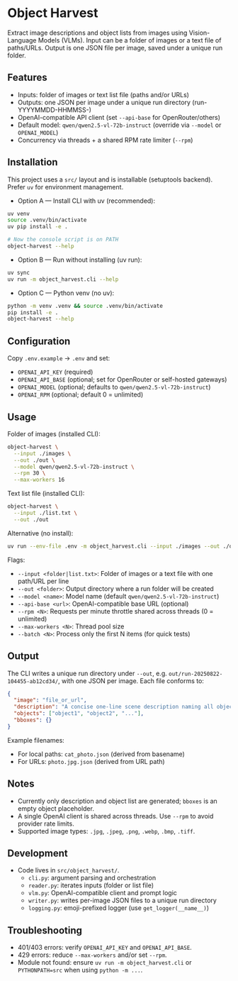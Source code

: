 # Object Harvest

Extract image descriptions and object lists from images using Vision-Language Models (VLMs). Input can be a folder of images or a text file of paths/URLs. Output is one JSON file per image, saved under a unique run folder.

## Features

- Inputs: folder of images or text list file (paths and/or URLs)
- Outputs: one JSON per image under a unique run directory (run-YYYYMMDD-HHMMSS-<id>)
- OpenAI-compatible API client (set `--api-base` for OpenRouter/others)
- Default model: `qwen/qwen2.5-vl-72b-instruct` (override via `--model` or `OPENAI_MODEL`)
- Concurrency via threads + a shared RPM rate limiter (`--rpm`)

## Installation

This project uses a `src/` layout and is installable (setuptools backend). Prefer `uv` for environment management.

- Option A — Install CLI with uv (recommended):

```bash
uv venv
source .venv/bin/activate
uv pip install -e .

# Now the console script is on PATH
object-harvest --help
```

- Option B — Run without installing (uv run):

```bash
uv sync
uv run -m object_harvest.cli --help
```

- Option C — Python venv (no uv):

```bash
python -m venv .venv && source .venv/bin/activate
pip install -e .
object-harvest --help
```

## Configuration

Copy `.env.example` → `.env` and set:

- `OPENAI_API_KEY` (required)
- `OPENAI_API_BASE` (optional; set for OpenRouter or self-hosted gateways)
- `OPENAI_MODEL` (optional; defaults to `qwen/qwen2.5-vl-72b-instruct`)
- `OPENAI_RPM` (optional; default 0 = unlimited)

## Usage

Folder of images (installed CLI):

```bash
object-harvest \
  --input ./images \
  --out ./out \
  --model qwen/qwen2.5-vl-72b-instruct \
  --rpm 30 \
  --max-workers 16
```

Text list file (installed CLI):

```bash
object-harvest \
  --input ./list.txt \
  --out ./out
```

Alternative (no install):

```bash
uv run --env-file .env -m object_harvest.cli --input ./images --out ./out
```

Flags:

- `--input <folder|list.txt>`: Folder of images or a text file with one path/URL per line
- `--out <folder>`: Output directory where a run folder will be created
- `--model <name>`: Model name (default `qwen/qwen2.5-vl-72b-instruct`)
- `--api-base <url>`: OpenAI-compatible base URL (optional)
- `--rpm <N>`: Requests per minute throttle shared across threads (0 = unlimited)
- `--max-workers <N>`: Thread pool size
- `--batch <N>`: Process only the first N items (for quick tests)

## Output

The CLI writes a unique run directory under `--out`, e.g. `out/run-20250822-104455-ab12cd34/`, with one JSON per image. Each file conforms to:

```json
{
  "image": "file_or_url",
  "description": "A concise one-line scene description naming all objects...",
  "objects": ["object1", "object2", "..."],
  "bboxes": {}
}
```

Example filenames:

- For local paths: `cat_photo.json` (derived from basename)
- For URLs: `photo.jpg.json` (derived from URL path)

## Notes

- Currently only description and object list are generated; `bboxes` is an empty object placeholder.
- A single OpenAI client is shared across threads. Use `--rpm` to avoid provider rate limits.
- Supported image types: `.jpg`, `.jpeg`, `.png`, `.webp`, `.bmp`, `.tiff`.

## Development

- Code lives in `src/object_harvest/`.
  - `cli.py`: argument parsing and orchestration
  - `reader.py`: iterates inputs (folder or list file)
  - `vlm.py`: OpenAI-compatible client and prompt logic
  - `writer.py`: writes per-image JSON files to a unique run directory
  - `logging.py`: emoji-prefixed logger (use `get_logger(__name__)`)

## Troubleshooting

- 401/403 errors: verify `OPENAI_API_KEY` and `OPENAI_API_BASE`.
- 429 errors: reduce `--max-workers` and/or set `--rpm`.
- Module not found: ensure `uv run -m object_harvest.cli` or `PYTHONPATH=src` when using `python -m ...`.
